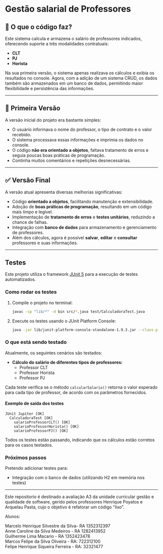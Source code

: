 # Gestão salarial de Professores

## 📌 O que o código faz?

Este sistema calcula e armazena o salário de professores indicados, oferecendo suporte a três modalidades contratuais:

- **CLT**
- **PJ**
- **Horista**

Na sua primeira versão, o sistema apenas realizava os cálculos e exibia os resultados no console. Agora, com a adição de um sistema CRUD, os dados também são armazenados em um banco de dados, permitindo maior flexibilidade e persistência das informações.

---

## 🧾 Primeira Versão

A versão inicial do projeto era bastante simples:

- O usuário informava o nome do professor, o tipo de contrato e o valor recebido.
- O sistema processava essas informações e imprimia os dados no console.
- O código **não era orientado a objetos**, faltava tratamento de erros e seguia poucas boas práticas de programação.
- Continha muitos comentários e repetições desnecessárias.

---

## ✅ Versão Final

A versão atual apresenta diversas melhorias significativas:

- Código **orientado a objetos**, facilitando manutenção e extensibilidade.
- Adoção de **boas práticas de programação**, resultando em um código mais limpo e legível.
- Implementação de **tratamento de erros** e **testes unitários**, reduzindo a chance de falhas.
- Integração com **banco de dados** para armazenamento e gerenciamento de professores.
- Além dos cálculos, agora é possível **salvar**, **editar** e **consultar** professores e suas informações.

---


## Testes

Este projeto utiliza o framework [JUnit 5](https://junit.org/junit5/) para a execução de testes automatizados.

### Como rodar os testes

1. Compile o projeto no terminal:
   ```sh
   javac -cp "lib/*" -d bin src/*.java test/CalculadoraTest.java

   ```

2. Execute os testes usando o JUnit Platform Console:
   ```sh
   java -jar lib/junit-platform-console-standalone-1.9.3.jar --class-path bin --scan-class-path
   ```

### O que está sendo testado

Atualmente, os seguintes cenários são testados:

- **Cálculo do salário de diferentes tipos de professores:**
  - Professor CLT
  - Professor Horista
  - Professor PJ

Cada teste verifica se o método `calcularSalario()` retorna o valor esperado para cada tipo de professor, de acordo com os parâmetros fornecidos.

#### Exemplo de saída dos testes

```
JUnit Jupiter [OK]
  CalculadoraTest [OK]
    salarioProfessorCLT() [OK]
    salarioProfessorHorista() [OK]
    salarioProfessorPJ() [OK]
```

Todos os testes estão passando, indicando que os cálculos estão corretos para os casos testados.

### Próximos passos

Pretendo adicionar testes para:
- Integração com o banco de dados (utilizando H2 em memória nos testes)

---






Este repositorio é destinado a avaliação A3 da unidade curricular gestão e qualidade de software, gerido pelos professores Henrique Poyatos e Arquelau Pasta, cujo o objetivo é refatorar um código "lixo".

Alunos:

Marcelo Henrique Silvestre da Silva- RA 1352312397 <br>
Anne Caroline da Silva Medeiros - RA 1282413952 <br>
Guilherme Lima Macario - RA 1352423478 <br>
Marcos Felipe da Silva Oliveira - RA: 722312100 <br>
Felipe Henrique Siqueira Ferreira - RA: 32321477
